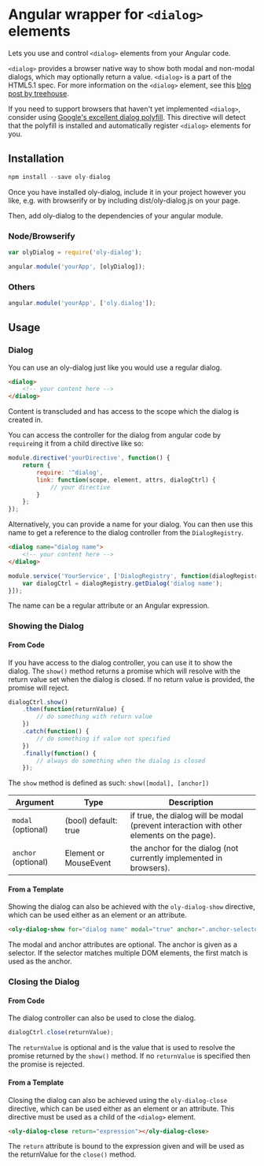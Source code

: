 # Angular wrapper for `<dialog>` elements

Lets you use and control `<dialog>` elements from your Angular code.

`<dialog>` provides a browser native way to show both modal and
non-modal dialogs, which may optionally return a value. `<dialog>` is a part
of the HTML5.1 spec. For more information on the `<dialog>` element, see this 
[blog post by treehouse](http://blog.teamtreehouse.com/a-preview-of-the-new-dialog-element).

If you need to support browsers that haven't yet implemented `<dialog>`,
consider using [Google's excellent dialog polyfill](https://github.com/GoogleChrome/dialog-polyfill).
This directive will detect that the polyfill is installed and automatically
register `<dialog>` elements for you.

## Installation

```javascript
npm install --save oly-dialog
```

Once you have installed oly-dialog, include it in your project however you like,
e.g. with browserify or by including dist/oly-dialog.js on your page.

Then, add oly-dialog to the dependencies of your angular module.

### Node/Browserify
```javascript
var olyDialog = require('oly-dialog');

angular.module('yourApp', [olyDialog]);
```

### Others
```javascript
angular.module('yourApp', ['oly.dialog']);
```

## Usage

### Dialog

You can use an oly-dialog just like you would use a regular dialog.

```html
<dialog>
    <!-- your content here -->
</dialog>
```

Content is transcluded and has access to the scope which the dialog is
created in.

You can access the controller for the dialog from angular code by `require`ing
it from a child directive like so:

```javascript
module.directive('yourDirective', function() {
    return {
        require: '^dialog',
        link: function(scope, element, attrs, dialogCtrl) {
            // your directive
        }
    };
});
```

Alternatively, you can provide a name for your dialog. You can then use this
name to get a reference to the dialog controller from the `DialogRegistry`.

```html
<dialog name="dialog name">
    <!-- your content here -->
</dialog>
```

```javascript
module.service('YourService', ['DialogRegistry', function(dialogRegistry) {
    var dialogCtrl = dialogRegistry.getDialog('dialog name');
}]);
```

The name can be a regular attribute or an Angular expression.

### Showing the Dialog

#### From Code

If you have access to the dialog controller, you can use it to show the dialog.
The `show()` method returns a promise which will resolve with the return value
set when the dialog is closed. If no return value is provided, the promise will
reject.

```javascript
dialogCtrl.show()
    .then(function(returnValue) {
        // do something with return value
    })
    .catch(function() {
        // do something if value not specified
    })
    .finally(function() {
        // always do something when the dialog is closed
    });
```

The `show` method is defined as such:
`show([modal], [anchor])`

| Argument                            | Type                  | Description                                                                              |
|-------------------------------------|-----------------------|------------------------------------------------------------------------------------------|
| `modal` (optional)                  | (bool) default: true  | if true, the dialog will be modal (prevent interaction with other elements on the page). |
| `anchor` (optional)                 | Element or MouseEvent | the anchor for the dialog (not currently implemented in browsers).                       |

#### From a Template

Showing the dialog can also be achieved with the `oly-dialog-show` directive,
which can be used either as an element or an attribute.

```html
<oly-dialog-show for="dialog name" modal="true" anchor=".anchor-selector"></oly-dialog-show>
```

The modal and anchor attributes are optional. The anchor is given as a selector.
If the selector matches multiple DOM elements, the first match is used as the
anchor.

### Closing the Dialog

#### From Code

The dialog controller can also be used to close the dialog.

```javascript
dialogCtrl.close(returnValue);
```

The `returnValue` is optional and is the value that is used to resolve the
promise returned by the `show()` method. If no `returnValue` is specified then
the promise is rejected.

#### From a Template

Closing the dialog can also be achieved using the `oly-dialog-close` directive,
which can be used either as an element or an attribute. This directive must be
used as a child of the `<dialog>` element.

```html
<oly-dialog-close return="expression"></oly-dialog-close>
```

The `return` attribute is bound to the expression given and will be used as the
returnValue for the `close()` method.